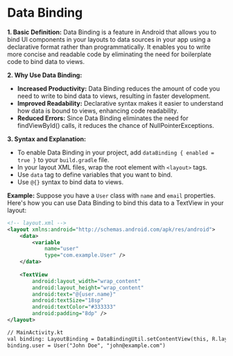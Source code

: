# Data Binding

**1. Basic Definition:**
Data Binding is a feature in Android that allows you to bind UI components in your layouts to data sources in your app using a declarative format rather than programmatically. It enables you to write more concise and readable code by eliminating the need for boilerplate code to bind data to views.

**2. Why Use Data Binding:**
- **Increased Productivity:** Data Binding reduces the amount of code you need to write to bind data to views, resulting in faster development.
- **Improved Readability:** Declarative syntax makes it easier to understand how data is bound to views, enhancing code readability.
- **Reduced Errors:** Since Data Binding eliminates the need for findViewById() calls, it reduces the chance of NullPointerExceptions.

**3. Syntax and Explanation:**
- To enable Data Binding in your project, add `dataBinding { enabled = true }` to your `build.gradle` file.
- In your layout XML files, wrap the root element with `<layout>` tags.
- Use `data` tag to define variables that you want to bind.
- Use `@{}` syntax to bind data to views.

**Example:**
Suppose you have a `User` class with `name` and `email` properties. Here's how you can use Data Binding to bind this data to a TextView in your layout:

```xml
<!-- layout.xml -->
<layout xmlns:android="http://schemas.android.com/apk/res/android">
    <data>
        <variable
            name="user"
            type="com.example.User" />
    </data>
    
    <TextView
        android:layout_width="wrap_content"
        android:layout_height="wrap_content"
        android:text="@{user.name}"
        android:textSize="18sp"
        android:textColor="#333333"
        android:padding="8dp" />
</layout>

// MainActivity.kt
val binding: LayoutBinding = DataBindingUtil.setContentView(this, R.layout.layout)
binding.user = User("John Doe", "john@example.com")
